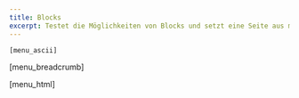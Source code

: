 ```yaml
---
title: Blocks
excerpt: Testet die Möglichkeiten von Blocks und setzt eine Seite aus mehreren Blocks zusammen, die eigene Layouts nutzen.
---
```



```
[menu_ascii]
```

[menu_breadcrumb]

[menu_html]


